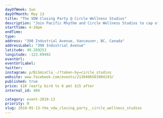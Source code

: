 ```yaml
---
dayOfWeek: Sun
dayOfMonth: May 13
title: "The VDW Closing Party @ Circle Wellness Studios"
description: "Join Pacific Rhythm and Circle Wellness Studios to cap off Vancouver Design Week with an outdoor sunset bbq and dance party.  Featuring some of Vancouvers best music selectors and offering local flavours of food and drinks. The party will begin after our open studio finishes at 4 pm. Tickets at the door.  Let's celebrate #VDW2018  <br> <br> Presented by Pacific Rhythm, Circle Wellness Studios, Vancouver Design Week, and Modus Coffee Roasters"
startTime: 4-10pm
endTime: 
type: 
address: "390 Industrial Avenue, Vancouver, BC, Canada"
addressLabel: "390 Industrial Avenue"
latitude: 49.269253
longitude: -123.09492
eventUrl: 
eventUrlLabel: 
twitter: 
instagram: p/BiSmixCla_-/?taken-by=circle_studios
website: www.facebook.com/events/2130496563904193/
published: true
price: $10 (early bird to 6 pm) $15 after
internal_id: 404

category: event-2018-13
priority: 0
slug: 2018-05-13-the_vdw_closing_party__circle_wellness_studios
---
```

